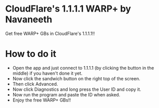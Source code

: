 # CloudFlare's 1.1.1.1 WARP+ by Navaneeth
Get free WARP+ GBs in CloudFlare's 1.1.1.1!!

# How to do it
  - Open the app and just connect to 1.1.1.1 (by clicking the button in the middle) if you haven't done it yet.
  - Now click the sandwich button on the right top of the screen.
  - Then click Advanced.
  - Now click Diagnostics and long press the User ID and copy it.
  - Now run the program and paste the ID when asked.
  - Enjoy the free WARP+ GBs!!
